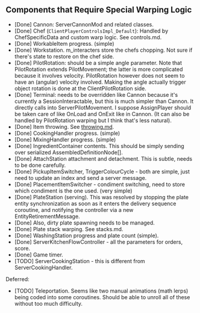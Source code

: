 ## Components that Require Special Warping Logic

* [Done] Cannon: ServerCannonMod and related classes.
* [Done] Chef (`ClientPlayerControlsImpl_Default`): Handled by ChefSpecificData and custom warp logic. See controls.md.
* [Done] WorkableItem progress. (simple)
* [Done] Workstation. m_interacters store the chefs chopping. Not sure if there's state to restore on the chef side.
* [Done] PilotRotation: should be a simple angle parameter. Note that PilotRotation extends PilotMovement; the latter is more complicated because it involves velocity. PilotRotation however does not seem to have an (angular) velocity involved. Making the angle actually trigger object rotation is done at the ClientPilotRotation side.
* [Done] Terminal: needs to be overridden like Cannon because it's currently a SessionInteractable, but this is much simpler than Cannon. It directly calls into ServerPilotMovement. I suppose AssignPlayer should be taken care of like OnLoad and OnExit like in Cannon. (It can also be handled by PilotRotation warping but I think that's less natural).
* [Done] Item throwing. See [throwing.md](throwing.md).
* [Done] CookingHandler progress. (simple)
* [Done] MixingHandler progress. (simple)
* [Done] IngredientContainer contents. This should be simply sending over serialized AssembledDefinitionNode[].
* [Done] AttachStation attachment and detachment. This is subtle, needs to be done carefully.
* [Done] PickupItemSwitcher, TriggerColourCycle - both are simple, just need to update an index and send a server message.
* [Done] PlacementItemSwitcher - condiment switching, need to store which condiment is the one used. (very simple)
* [Done] PlateStation (serving). This was resolved by stopping the plate entity synchronization as soon as it enters the delivery sequence coroutine, and notifying the controller via a new EntityRetirementMessage.
* [Done] Also, dirty plate spawning needs to be managed.
* [Done] Plate stack warping. See stacks.md.
* [Done] WashingStation progress and plate count (simple).
* [Done] ServerKitchenFlowController - all the parameters for orders, score.
* [Done] Game timer.
* [TODO] ServerCookingStation - this is different from ServerCookingHandler.

Deferred:
* [TODO] Teleportation. Seems like two manual animations (math lerps) being coded into some coroutines. Should be able to unroll all of these without too much difficulty.
